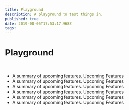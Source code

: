 ```yaml
---
title: Playground
description: A playground to test things in.
published: true
date: 2019-08-05T17:53:17.968Z
tags: 
---
```


# Playground
<br />
<div class="sitemap">
  <ul>
    <li>
      <a href="/en/upcoming-features">
        <span class="description">A summary of upcoming features.</span>
        <span class="title">Upcoming Features</span>
      </a>
    </li>
    <li>
      <span class="description">A summary of upcoming features.</span>
      <span class="title">Upcoming Features</span>
    </li>
    <li>
      <span class="description">A summary of upcoming features.</span>
      <span class="title">Upcoming Features</span>
    </li>
    <li>
      <span class="description">A summary of upcoming features.</span>
      <span class="title">Upcoming Features</span>
    </li>
    <li>
      <span class="description">A summary of upcoming features.</span>
      <span class="title">Upcoming Features</span>
    </li>
    <li>
      <span class="description">A summary of upcoming features.</span>
      <span class="title">Upcoming Features</span>
    </li>
  </ul>
</div>